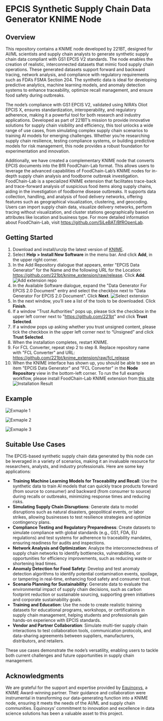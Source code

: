 # EPCIS Synthetic Supply Chain Data Generator KNIME Node

## Overview
This repository contains a KNIME node developed by 221BT, designed for AI/ML scientists and supply chain analysts to generate synthetic supply chain data compliant with GS1 EPCIS V2 standards. The node enables the creation of realistic, interconnected datasets that mimic food supply chain operations. These generated datasets support forward and backward tracing, network analysis, and compliance with regulatory requirements such as FDA’s FSMA Section 204. The synthetic data is ideal for developing predictive analytics, machine learning models, and anomaly detection systems to enhance traceability, optimize recall management, and ensure food safety during outbreaks.

The node’s compliance with GS1 EPCIS V2, validated using NIRA’s Oliot EPCIS X, ensures standardization, interoperability, and regulatory adherence, making it a powerful tool for both research and industry applications. Developed as part of 221BT’s mission to provide innovative solutions for supply chain visibility and efficiency, this tool unlocks a wide range of use cases, from simulating complex supply chain scenarios to training AI models for emerging challenges. Whether you’re researching supply chain resilience, testing compliance systems, or building predictive models for risk management, this node provides a robust foundation for experimentation and innovation.

Additionally, we have created a complementary KNIME node that converts EPCIS documents into the BfR FoodChain-Lab format. This allows users to leverage the advanced capabilities of FoodChain-Lab’s KNIME nodes for in-depth supply chain analysis and foodborne outbreak investigation. FoodChain-Lab is a specialized KNIME extension that facilitates trace-back and trace-forward analysis of suspicious food items along supply chains, aiding in the investigation of foodborne disease outbreaks. It supports data collection, handling, and analysis of food delivery networks, offering features such as geographical visualization, clustering, and geocoding. Users can import supply chain data, visualize delivery networks, perform tracing without visualization, and cluster stations geographically based on attributes like location and business type. For more detailed information about FoodChain-Lab, visit https://github.com/SiLeBAT/BfROpenLab.

## Getting Started

1. Download and install/unzip the latest version of [KNIME](https://www.knime.com/downloads).
2. Select **Help > Install New Software** in the menu bar. And click **Add**, in the upper right corner.
3. In the Add Repository dialogue that appears, enter "EPCIS Data Generator" for the Name and the following URL for the Location: https://github.com/221bt/knime_extension/raw/release. Click **Add**.
![Add extension repo](img/Step_3.png)
4. In the Available Software dialogue, expand the "Data Generator For EPCIS 2.0 Document" entry and select the checkbox next to "Data Generator For EPCIS 2.0 Document". Click **Next**.
![Select extension](img/Step_4.png)
5. In the next window, you’ll see a list of the tools to be downloaded. Click **Finish**.
6. If a window "Trust Authorities" pops up, please tick the checkbox in the upper left corner next to "https://github.com/221bt" and click **Trust Selected**.
7. If a window pops up asking whether you trust unsigned content, please tick the checkbox in the upper left corner next to “Unsigned” and click **Trust Selected**.
8. When the installation completes, restart KNIME.
10. For FCL Converter, repeat step 2 to step 8. Replace repository name with "FCL Converter" and URL: https://github.com/221bt/knime_extension/raw/fcl_release
9. When the KNIME interface has shown up, you should be able to see an item "EPCIS Data Generator" and "FCL Converter" in the **Node Repository** view in the bottom-left corner. To run the full example workflow, please install FoodChain-Lab KNIME extension from [this site](https://foodrisklabs.bfr.bund.de/installation/)
![Installation Result](img/Step_9.png)


## Example
![Exmaple 1](img/Example_1.png)

![Exmaple 2](img/Example_2.png)

![Exmaple 3](img/Example_3.png)

## Suitable Use Cases
The EPCIS-based synthetic supply chain data generated by this node can be leveraged in a variety of scenarios, making it an invaluable resource for researchers, analysts, and industry professionals. Here are some key applications:

- **Training Machine Learning Models for Traceability and Recall**: Use the synthetic data to train AI models that can quickly trace products forward (from source to consumer) and backward (from consumer to source) during recalls or outbreaks, minimizing response times and reducing risks.
- **Simulating Supply Chain Disruptions**: Generate data to model disruptions such as natural disasters, geopolitical events, or labor strikes, allowing businesses to test resilience strategies and optimize contingency plans.
- **Compliance Testing and Regulatory Preparedness**: Create datasets to simulate compliance with global standards (e.g., GS1, FDA, EU regulations) and test systems for adherence to traceability mandates, ensuring readiness for audits and inspections.
- **Network Analysis and Optimization**: Analyze the interconnectedness of supply chain networks to identify bottlenecks, vulnerabilities, or opportunities for efficiency improvements, such as reducing waste or shortening lead times.
- **Anomaly Detection for Food Safety**: Develop and test anomaly detection algorithms to identify potential contamination events, spoilage, or tampering in real-time, enhancing food safety and consumer trust.
- **Scenario Planning for Sustainability**: Generate data to evaluate the environmental impact of supply chain decisions, such as carbon footprint reduction or sustainable sourcing, supporting green initiatives and corporate sustainability goals.
- **Training and Education**: Use the node to create realistic training datasets for educational programs, workshops, or certifications in supply chain management, helping students and professionals gain hands-on experience with EPCIS standards.
- **Vendor and Partner Collaboration**: Simulate multi-tier supply chain interactions to test collaboration tools, communication protocols, and data-sharing agreements between suppliers, manufacturers, distributors, and retailers.

These use cases demonstrate the node’s versatility, enabling users to tackle both current challenges and future opportunities in supply chain management.

## Acknowledgments
We are grateful for the support and expertise provided by [Equinoxys](https://equinoxys.com/), a KNIME Award-winning partner. Their guidance and collaboration were instrumental in transforming our data-generating function into a KNIME node, ensuring it meets the needs of the AI/ML and supply chain communities. Equinoxys’ commitment to innovation and excellence in data science solutions has been a valuable asset to this project.

